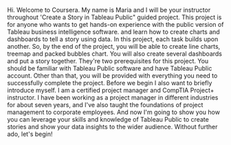 Hi. Welcome to Coursera.
My name is Maria and I will be your instructor throughout
'Create a Story in Tableau Public" guided project.
This project is for anyone who wants to get hands-on
experience with the public version of Tableau business
intelligence software.
and learn how to create charts and dashboards to tell a story
using data. In this project, each task builds upon another. 
So, by the end of the project, you will be able to create line
charts, treemap and packed bubbles chart.
You will also create several dashboards and 
put a story together.
They're two prerequisites for this project.
You should be familiar with Tableau Public software and have
Tableau Public account.
Other than that, you will be provided with everything you
need to successfully complete the project. 
Before we begin I also want to briefly introduce myself.
I am a certified project manager and 
CompTIA Project+ instructor.
I have been working as a project manager in different
industries for about seven years, and I've also taught the
foundations of project management to corporate employees.
And now I'm going to show you how you can leverage your
skills and knowledge of Tableau Public to create stories and
show your data insights to the wider audience.
Without further ado, let's begin!
